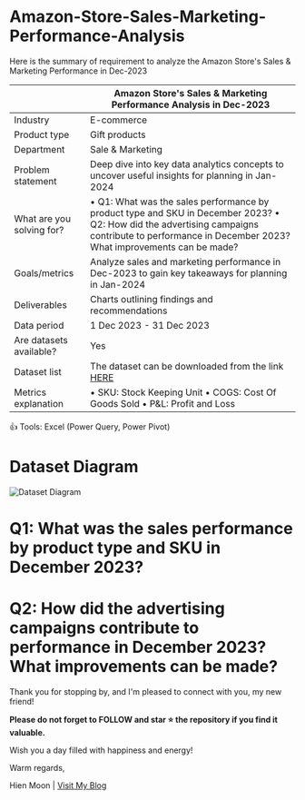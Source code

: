 # Amazon-Store-Sales-Marketing-Performance-Analysis
Here is the summary of requirement to analyze the Amazon Store's Sales &amp; Marketing Performance in Dec-2023

|      | Amazon Store's Sales & Marketing Performance Analysis in Dec-2023                          |
|---------------|--------------------------------------|
| Industry | E-commerce | 
| Product type | Gift products | 
| Department | Sale & Marketing | 
| Problem statement | Deep dive into key data analytics concepts to uncover useful insights for planning in Jan-2024 | 
| What are you solving for? | • Q1: What was the sales performance by product type and SKU in December 2023? • Q2: How did the advertising campaigns contribute to performance in December 2023? What improvements can be made? | 
| Goals/metrics | Analyze sales and marketing performance in Dec-2023 to gain key takeaways for planning in Jan-2024 | 
| Deliverables | Charts outlining findings and recommendations | 
| Data period | 1 Dec 2023 - 31 Dec 2023 | 
| Are datasets available? | Yes | 
| Dataset list | The dataset can be downloaded from the link [HERE]() |
| Metrics explanation | • SKU: Stock Keeping Unit • COGS: Cost Of Goods Sold • P&L: Profit and Loss |

👍 Tools: Excel (Power Query, Power Pivot)

# Dataset Diagram
![Dataset Diagram](https://github.com/user-attachments/assets/a7e1627b-4885-4ab9-9442-7488837d1618)

# Q1: What was the sales performance by product type and SKU in December 2023?


# Q2: How did the advertising campaigns contribute to performance in December 2023? What improvements can be made?

Thank you for stopping by, and I'm pleased to connect with you, my new friend!

**Please do not forget to FOLLOW and star ⭐ the repository if you find it valuable.**

Wish you a day filled with happiness and energy!

Warm regards,

Hien Moon | [Visit My Blog](https://hienmoon.com/?utm_source=github&utm_medium=readme)
